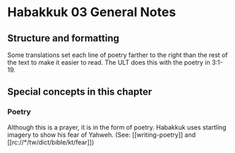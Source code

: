 # Habakkuk 03 General Notes
## Structure and formatting

Some translations set each line of poetry farther to the right than the rest of the text to make it easier to read. The ULT does this with the poetry in 3:1-19.

## Special concepts in this chapter

### Poetry
Although this is a prayer, it is in the form of poetry. Habakkuk uses startling imagery to show his fear of Yahweh. (See: [[writing-poetry]] and [[rc://*/tw/dict/bible/kt/fear]])
